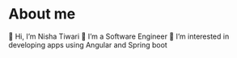 # About me

👋 Hi, I’m Nisha Tiwari
👀 I’m a Software Engineer
🌱 I’m interested in developing apps using Angular and Spring boot
